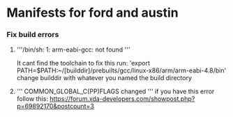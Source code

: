 # Manifests for ford and austin

### Fix build errors 

  1)  '''/bin/sh: 1: arm-eabi-gcc: not found '''
  
      It cant find the toolchain to fix this run: 'export PATH=$PATH:~/[builddir]/prebuilts/gcc/linux-x86/arm/arm-eabi-4.8/bin'
      change builddir with whatever you named the build directory 
      
  2) ''' COMMON_GLOBAL_C(PP)FLAGS changed '''
     if you have this error follow this: https://forum.xda-developers.com/showpost.php?p=69892170&postcount=3
